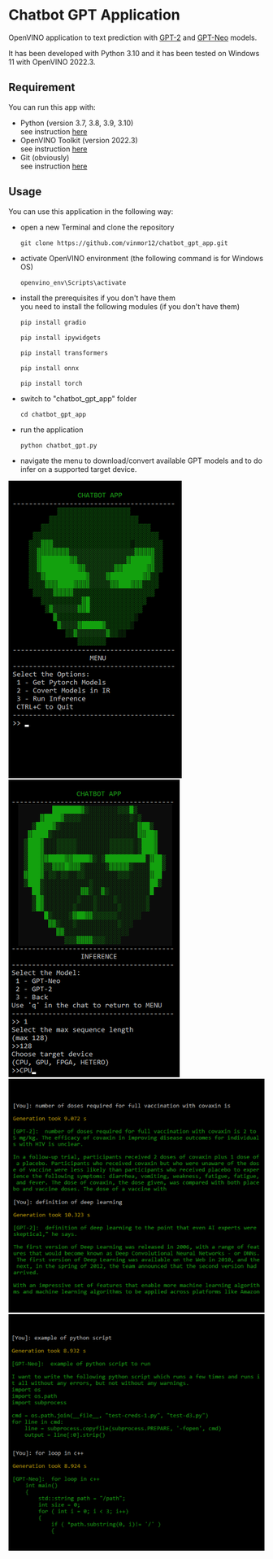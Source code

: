 # Chatbot GPT Application

OpenVINO application to text prediction with [GPT-2](https://github.com/vinmor12/chatbot_gpt_app/tree/main/model/gpt_2) and [GPT-Neo](https://github.com/vinmor12/chatbot_gpt_app/tree/main/model/gpt_neo) models.

It has been developed with Python 3.10 and it has been tested on Windows 11 with OpenVINO 2022.3.

Requirement
-
You can run this app with:
+ Python (version 3.7, 3.8, 3.9, 3.10)   
  see instruction [here](https://www.python.org/downloads/)
+ OpenVINO Toolkit (version 2022.3)  
  see instruction [here](https://www.intel.com/content/www/us/en/developer/tools/openvino-toolkit/download.html?VERSION=v_2023_2_0&OP_SYSTEM=WINDOWS&DISTRIBUTION=ARCHIVE)
+ Git (obviously)       
  see instruction [here](https://git-scm.com/)

Usage
-
You can use this application in the following way:
+ open a new Terminal and clone the repository
  ```
  git clone https://github.com/vinmor12/chatbot_gpt_app.git
  ```
+ activate OpenVINO environment (the following command is for Windows OS)
  ```
  openvino_env\Scripts\activate
  ```
+ install the prerequisites if you don't have them  
  you need to install the following modules (if you don't have them)
  ```
  pip install gradio
  ```
  ```
  pip install ipywidgets
  ```
  ```
  pip install transformers
  ```
  ```
  pip install onnx
  ```
  ```
  pip install torch
  ```
+ switch to "chatbot_gpt_app" folder
  ```
  cd chatbot_gpt_app
  ```
+ run the application
  ```
  python chatbot_gpt.py
  ```
+ navigate the menu to download/convert available GPT models and to do infer on a supported target device.

![Main_Menu](https://raw.githubusercontent.com/vinmor12/chatbot_gpt_app/main/data/images/main_menu.png)
![Inference_Menu](https://raw.githubusercontent.com/vinmor12/chatbot_gpt_app/main/data/images/inference_menu.png)
![Inference_GPT_2](https://raw.githubusercontent.com/vinmor12/chatbot_gpt_app/main/data/images/gpt_2.png)
![Inference_GPT_Neo](https://raw.githubusercontent.com/vinmor12/chatbot_gpt_app/main/data/images/gpt_neo.png)

